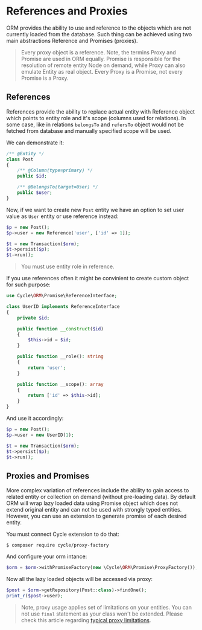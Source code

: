 # References and Proxies
ORM provides the ability to use and reference to the objects which are not currently loaded from the database. Such thing can be achieved
using two main abstractions Reference and Promises (proxies).

> Every proxy object is a reference. Note, the termins Proxy and Promise are used in ORM equally. Promise is responsible for the resolution of remote entity Node on demand, while Proxy can also emulate Entity as real object. Every Proxy is a Promise, not every Promise is a Proxy.

## References
References provide the ability to replace actual entity with Reference object which points to entity role and it's scope (columns used 
for relations). In some case, like in relations `belongsTo` and `refersTo` object would not be fetched from database and manually specified
scope will be used. 

We can demonstrate it:

```php
/** @Entity */
class Post
{
    /** @Column(type=primary) */
    public $id;

    /** @BelongsTo(target=User) */
    public $user;
}
```

Now, if we want to create new `Post` entity we have an option to set user value as `User` entity or use reference instead:

```php
$p = new Post();
$p->user = new Reference('user', ['id' => 1]);

$t = new Transaction($orm);
$t->persist($p);
$t->run();
```

> You must use entity role in reference.

If you use references often it might be convinient to create custom object for such purpose:

```php
use Cycle\ORM\Promise\ReferenceInterface;

class UserID implements ReferenceInterface
{
    private $id;

    public function __construct($id)
    {
        $this->id = $id;
    }

    public function __role(): string
    {
        return 'user';
    }

    public function __scope(): array
    {
        return ['id' => $this->id];
    }
}
```

And use it accordingly:

```php
$p = new Post();
$p->user = new UserID(1);

$t = new Transaction($orm);
$t->persist($p);
$t->run();
```

## Proxies and Promises
More complex variation of references include the ability to gain access to related entity or collection on demand
(without pre-loading data). By default ORM will wrap lazy loaded data using Promise object which does not extend original
entity and can not be used with strongly typed entities. However, you can use an extension to generate promise of each
desired entity.

You must connect Cycle extension to do that:

```
$ composer require cycle/proxy-factory
```

And configure your orm intance:

```php
$orm = $orm->withPromiseFactory(new \Cycle\ORM\Promise\ProxyFactory());
```

Now all the lazy loaded objects will be accessed via proxy:

```php
$post = $orm->getRepository(Post::class)->findOne();
print_r($post->user);
```

> Note, proxy usage applies set of limitations on your entities. You can not use `final` statement as your class won't be extended. 
Please check this article regarding [typical proxy limitations](https://www.doctrine-project.org/projects/doctrine-orm/en/2.6/reference/limitations-and-known-issues.html#entities-proxies-and-reflection).
